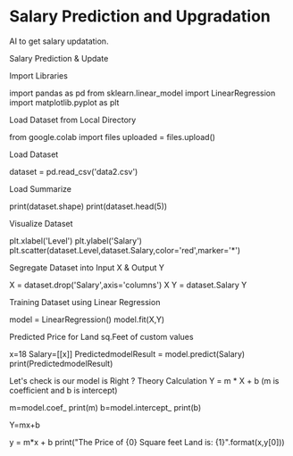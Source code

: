 # Salary Prediction and Upgradation
AI to get salary updatation.


Salary Prediction & Update

Import Libraries

import pandas as pd
from sklearn.linear_model import LinearRegression
import matplotlib.pyplot as plt

Load Dataset from Local Directory

from google.colab import files
uploaded = files.upload()

Load Dataset

dataset = pd.read_csv('data2.csv')

Load Summarize

print(dataset.shape)
print(dataset.head(5))

Visualize Dataset

plt.xlabel('Level')
plt.ylabel('Salary')
plt.scatter(dataset.Level,dataset.Salary,color='red',marker='*')

Segregate Dataset into Input X & Output Y

X = dataset.drop('Salary',axis='columns')
X
Y = dataset.Salary
Y

Training Dataset using Linear Regression

model = LinearRegression()
model.fit(X,Y)

Predicted Price for Land sq.Feet of custom values

x=18
Salary=[[x]]
PredictedmodelResult = model.predict(Salary)
print(PredictedmodelResult)

Let's check is our model is Right ?
Theory Calculation
Y = m * X + b (m is coefficient and b is intercept)

m=model.coef_
print(m)
b=model.intercept_
print(b)

Y=mx+b

y = m*x + b
print("The Price of {0} Square feet Land is: {1}".format(x,y[0]))
